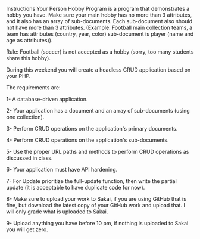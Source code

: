Instructions
Your Person Hobby Program is a program that demonstrates a hobby you have. Make sure your main hobby has no more than 3 attributes, and it also has an array of sub-documents. Each sub-document also should not have more than 3 attributes. (Example: Football main collection teams, a team has attributes (country, year, color) sub-document is player (name and age as attributes)).

Rule: Football (soccer) is not accepted as a hobby (sorry, too many students share this hobby).

During this weekend you will create a headless CRUD application based on your PHP.

The requirements are:

1- A database-driven application.

2- Your application has a document and an array of sub-documents (using one collection).

3- Perform CRUD operations on the application's primary documents.

4- Perform CRUD operations on the application's sub-documents.

5- Use the proper URL paths and methods to perform CRUD operations as discussed in class.

6- Your application must have API hardening.

7- For Update prioritize the full-update function, then write the partial update (it is acceptable to have duplicate code for now).

8- Make sure to upload your work to Sakai, if you are using GitHub that is fine, but download the latest copy of your GitHub work and upload that. I will only grade what is uploaded to Sakai.

9- Upload anything you have before 10 pm, if nothing is uploaded to Sakai you will get zero.